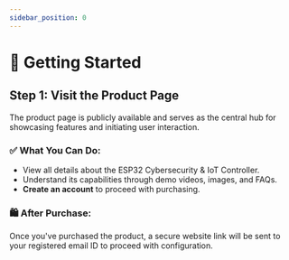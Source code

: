 ```yaml
---
sidebar_position: 0
---
```


# 🛒 Getting Started 

##  Step 1: Visit the Product Page

The product page is publicly available and serves as the central hub for showcasing features and initiating user interaction.

### ✅ What You Can Do:
- View all details about the ESP32 Cybersecurity & IoT Controller.
- Understand its capabilities through demo videos, images, and FAQs.
- **Create an account** to proceed with purchasing.

### 🛍️ After Purchase:
Once you've purchased the product, a secure website link will be sent to your registered email ID to proceed with configuration.
